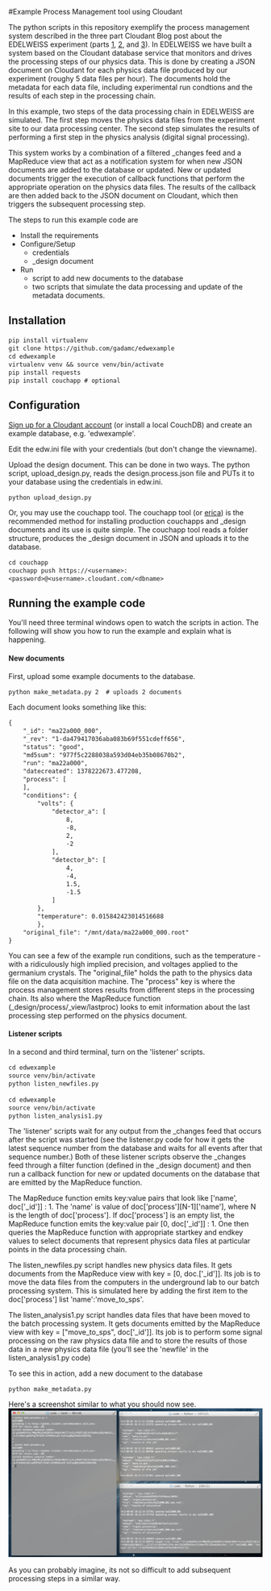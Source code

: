 #Example Process Management tool using Cloudant

The python scripts in this repository exemplify the process management system described in the three part Cloudant Blog post about the EDELWEISS experiment (parts [1](https://cloudant.com/blog/searching-for-dark-matter-with-cloudant-part-1/), [2](https://cloudant.com/blog/searching-for-dark-matter-with-cloudant-part2/), and [3](https://cloudant.com/blog/searching-for-dark-matter-with-cloudant-part3/)). In EDELWEISS we have built a system based on the Cloudant database service that monitors and drives the processing steps of our physics data. This is done by creating a JSON document on Cloudant for each physics data file produced by our experiment (roughy 5 data files per hour). The documents hold the metadata for each data file, including experimental run condtions and the results of each step in the processing chain. 

In this example, two steps of the data processing chain in EDELWEISS are simulated. The first step moves the physics data files from the experiment site to our data processing center. The second step simulates the results of performing a first step in the physics analysis (digital signal processing). 

This system works by a combination of a filtered _changes feed and a MapReduce view that act as a notification system for when new JSON documents are added to the database or updated. New or updated documents trigger the execution of callback functions that perform the appropriate operation on the physics data files. The results of the callback are then added back to the JSON document on Cloudant, which then triggers the subsequent processing step.

The steps to run this example code are

* Install the requirements
* Configure/Setup 
    * credentials 
    * _design document
* Run
    * script to add new documents to the database
    * two scripts that simulate the data processing and update of the metadata documents. 


## Installation

    pip install virtualenv 
    git clone https://github.com/gadamc/edwexample
    cd edwexample
    virtualenv venv && source venv/bin/activate
    pip install requests
    pip install couchapp # optional

## Configuration

[Sign up for a Cloudant account](https://cloudant.com/sign-up/) (or install a local CouchDB) and create an example database, e.g. 'edwexample'. 

Edit the edw.ini file with your credentials (but don't change the viewname).

Upload the design document. This can be done in two ways. The python script, upload_design.py, reads the design.process.json file and PUTs it to your database using the credentials in edw.ini.

    python upload_design.py

Or, you may use the couchapp tool. The couchapp tool (or [erica](https://github.com/benoitc/erica)) is the recommended method for installing production couchapps and _design documents and its use is quite simple. The couchapp tool reads a folder structure, produces the _design document in JSON and uploads it to the database.

    cd couchapp
    couchapp push https://<username>:<password>@<username>.cloudant.com/<dbname>

## Running the example code

You'll need three terminal windows open to watch the scripts in action. The following will show you how to run the example and explain what is happening. 

#### New documents

First, upload some example documents to the database. 

    python make_metadata.py 2  # uploads 2 documents

Each document looks something like this:

    {
        "_id": "ma22a000_000",
        "_rev": "1-da479417036aba083b69f551cdeff656",
        "status": "good",
        "md5sum": "977f5c2288038a593d04eb35b08670b2",
        "run": "ma22a000",
        "datecreated": 1378222673.477208,
        "process": [
        ],
        "conditions": {
            "volts": {
                "detector_a": [
                    8,
                    -8,
                    2,
                    -2
                ],
                "detector_b": [
                    4,
                    -4,
                    1.5,
                    -1.5
                ]
            },
            "temperature": 0.015842423014516688
            },
        "original_file": "/mnt/data/ma22a000_000.root"
    }

You can see a few of the example run conditions, such as the temperature - with a ridiculously high implied precision, and voltages applied to the germanium crystals. The "original_file" holds the path to the physics data file on the data acquisition machine.  The "process" key is where the process management stores results from different steps in the processing chain. Its also where the MapReduce function (_design/process/_view/lastproc) looks to emit information about the last processing step performed on the physics document. 

#### Listener scripts

In a second and third terminal, turn on the 'listener' scripts.

    cd edwexample
    source venv/bin/activate
    python listen_newfiles.py

    cd edwexample
    source venv/bin/activate
    python listen_analysis1.py

The 'listener' scripts wait for any output from the _changes feed that occurs after the script was started (see the listener.py code for how it gets the latest sequence number from the database and waits for all events after that sequence number.)  Both of these listener scripts observe the _changes feed through a filter function (defined in the _design document) and then run a callback function for new or updated documents on the database that are emitted by the MapReduce function. 

The MapReduce function emits key:value pairs that look like ['name', doc['_id']] : 1. The 'name' is value of doc['process'][N-1]['name'], where N is the length of doc['process']. If doc['process'] is an empty list, the MapReduce function emits the key:value pair [0, doc['_id']] : 1. One then queries the MapReduce function with appropriate startkey and endkey values to select documents that represent physics data files at particular points in the data processing chain. 

The listen_newfiles.py script handles new physics data files. It gets documents from the MapReduce view with key = [0, doc.['_id']]. Its job is to move the data files from the computers in the underground lab to our batch processing system. This is simulated here by adding the first item to the doc['process'] list 'name':'move_to_sps'.

The listen_analysis1.py script handles data files that have been moved to the batch processing system. It gets documents emitted by the MapReduce view with key = ["move_to_sps", doc['_id']]. Its job is to perform some signal processing on the raw physics data file and to store the results of those data in a new physics data file (you'll see the 'newfile' in the listen_analysis1.py code)

To see this in action, add a new document to the database

    python make_metadata.py

Here's a screenshot similar to what you should now see.
![Push data and response](push_new_docs.jpg)


As you can probably imagine, its not so difficult to add subsequent processing steps in a similar way. 




